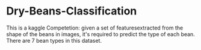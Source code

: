 # Dry-Beans-Classification
This is a kaggle Competetion: given a set of featuresextracted from the shape of the beans in images,
it's required to predict the type of each bean. There are 7 bean types in this dataset.
